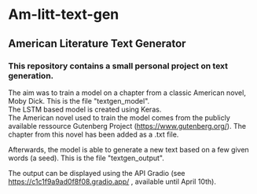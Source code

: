 # Am-litt-text-gen 
## American Literature Text Generator

### This repository contains a small personal project on text generation.

The aim was to train a model on a chapter from a classic American novel, Moby Dick. This is the file "textgen_model".
\
The LSTM based model is created using Keras.
\
The American novel used to train the model comes from the publicly available ressource Gutenberg Project (https://www.gutenberg.org/). 
The chapter from this novel has been added as a .txt file.

Afterwards, the model is able to generate a new text based on a few given words (a seed). This is the file "textgen_output".

The output can be displayed using the API Gradio (see https://c1c1f9a9ad0f8f08.gradio.app/ , available until April 10th).

